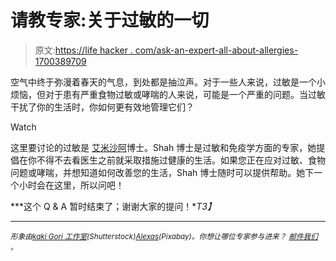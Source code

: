 # 请教专家:关于过敏的一切

> 原文:[https://life hacker . com/ask-an-expert-all-about-allergies-1700389709](https://lifehacker.com/ask-an-expert-all-about-allergies-1700389709)

空气中终于弥漫着春天的气息，到处都是抽泣声。对于一些人来说，过敏是一个小烦恼，但对于患有严重食物过敏或哮喘的人来说，可能是一个严重的问题。当过敏干扰了你的生活时，你如何更有效地管理它们？

Watch

这里要讨论的过敏是 [艾米沙阿](http://amyshahmd.com/)博士。Shah 博士是过敏和免疫学方面的专家，她提倡在你不得不去看医生之前就采取措施过健康的生活。如果您正在应对过敏、食物问题或哮喘，并想知道如何改善您的生活，Shah 博士随时可以提供帮助。她下一个小时会在这里，所以问吧！

***这个 Q & A 暂时结束了；谢谢大家的提问！**T3】*

* * *

<small>*形象由*</small>[<small>*kaki Gori 工作室*</small>](http://www.shutterstock.com/pic-246993550/stock-vector-young-woman-going-to-sneeze-because-of-spring-allergy-making-funny-face.html?src=cElN2TZoFtYmtj-kL29Dow-1-9)<small>*(Shutterstock)*</small>[<small>*Alexas*</small>](http://pixabay.com/en/background-image-flowers-672100/)<small>*(Pixabay)。你想让哪位专家参与进来？*</small> [<small>*邮件我们*</small>](mailto:andy@lifehacker.com) <small>*。*</small>